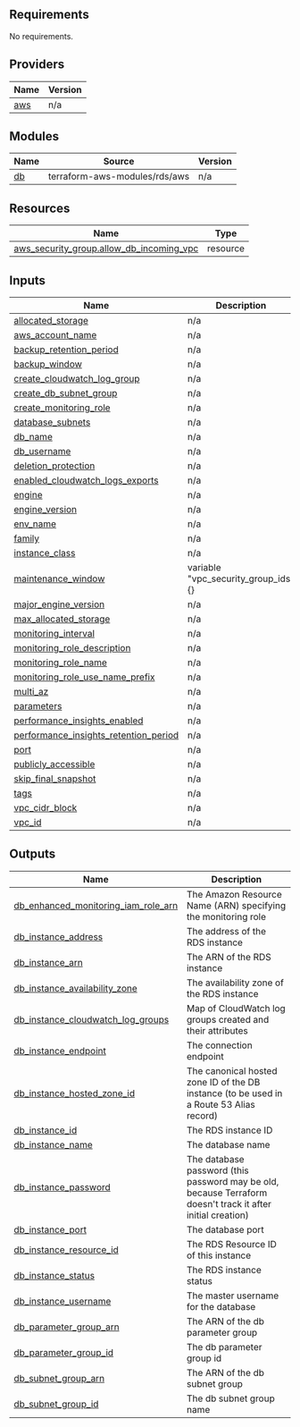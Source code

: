 <!-- BEGIN_TF_DOCS -->
## Requirements

No requirements.

## Providers

| Name | Version |
|------|---------|
| <a name="provider_aws"></a> [aws](#provider\_aws) | n/a |

## Modules

| Name | Source | Version |
|------|--------|---------|
| <a name="module_db"></a> [db](#module\_db) | terraform-aws-modules/rds/aws | n/a |

## Resources

| Name | Type |
|------|------|
| [aws_security_group.allow_db_incoming_vpc](https://registry.terraform.io/providers/hashicorp/aws/latest/docs/resources/security_group) | resource |

## Inputs

| Name | Description | Type | Default | Required |
|------|-------------|------|---------|:--------:|
| <a name="input_allocated_storage"></a> [allocated\_storage](#input\_allocated\_storage) | n/a | `any` | n/a | yes |
| <a name="input_aws_account_name"></a> [aws\_account\_name](#input\_aws\_account\_name) | n/a | `any` | n/a | yes |
| <a name="input_backup_retention_period"></a> [backup\_retention\_period](#input\_backup\_retention\_period) | n/a | `any` | n/a | yes |
| <a name="input_backup_window"></a> [backup\_window](#input\_backup\_window) | n/a | `any` | n/a | yes |
| <a name="input_create_cloudwatch_log_group"></a> [create\_cloudwatch\_log\_group](#input\_create\_cloudwatch\_log\_group) | n/a | `any` | n/a | yes |
| <a name="input_create_db_subnet_group"></a> [create\_db\_subnet\_group](#input\_create\_db\_subnet\_group) | n/a | `any` | n/a | yes |
| <a name="input_create_monitoring_role"></a> [create\_monitoring\_role](#input\_create\_monitoring\_role) | n/a | `any` | n/a | yes |
| <a name="input_database_subnets"></a> [database\_subnets](#input\_database\_subnets) | n/a | `list(string)` | n/a | yes |
| <a name="input_db_name"></a> [db\_name](#input\_db\_name) | n/a | `any` | n/a | yes |
| <a name="input_db_username"></a> [db\_username](#input\_db\_username) | n/a | `any` | n/a | yes |
| <a name="input_deletion_protection"></a> [deletion\_protection](#input\_deletion\_protection) | n/a | `any` | n/a | yes |
| <a name="input_enabled_cloudwatch_logs_exports"></a> [enabled\_cloudwatch\_logs\_exports](#input\_enabled\_cloudwatch\_logs\_exports) | n/a | `list(string)` | n/a | yes |
| <a name="input_engine"></a> [engine](#input\_engine) | n/a | `any` | n/a | yes |
| <a name="input_engine_version"></a> [engine\_version](#input\_engine\_version) | n/a | `any` | n/a | yes |
| <a name="input_env_name"></a> [env\_name](#input\_env\_name) | n/a | `any` | n/a | yes |
| <a name="input_family"></a> [family](#input\_family) | n/a | `any` | n/a | yes |
| <a name="input_instance_class"></a> [instance\_class](#input\_instance\_class) | n/a | `any` | n/a | yes |
| <a name="input_maintenance_window"></a> [maintenance\_window](#input\_maintenance\_window) | variable "vpc\_security\_group\_ids" {} | `any` | n/a | yes |
| <a name="input_major_engine_version"></a> [major\_engine\_version](#input\_major\_engine\_version) | n/a | `any` | n/a | yes |
| <a name="input_max_allocated_storage"></a> [max\_allocated\_storage](#input\_max\_allocated\_storage) | n/a | `any` | n/a | yes |
| <a name="input_monitoring_interval"></a> [monitoring\_interval](#input\_monitoring\_interval) | n/a | `any` | n/a | yes |
| <a name="input_monitoring_role_description"></a> [monitoring\_role\_description](#input\_monitoring\_role\_description) | n/a | `any` | n/a | yes |
| <a name="input_monitoring_role_name"></a> [monitoring\_role\_name](#input\_monitoring\_role\_name) | n/a | `any` | n/a | yes |
| <a name="input_monitoring_role_use_name_prefix"></a> [monitoring\_role\_use\_name\_prefix](#input\_monitoring\_role\_use\_name\_prefix) | n/a | `any` | n/a | yes |
| <a name="input_multi_az"></a> [multi\_az](#input\_multi\_az) | n/a | `any` | n/a | yes |
| <a name="input_parameters"></a> [parameters](#input\_parameters) | n/a | `list(map(string))` | n/a | yes |
| <a name="input_performance_insights_enabled"></a> [performance\_insights\_enabled](#input\_performance\_insights\_enabled) | n/a | `any` | n/a | yes |
| <a name="input_performance_insights_retention_period"></a> [performance\_insights\_retention\_period](#input\_performance\_insights\_retention\_period) | n/a | `any` | n/a | yes |
| <a name="input_port"></a> [port](#input\_port) | n/a | `any` | n/a | yes |
| <a name="input_publicly_accessible"></a> [publicly\_accessible](#input\_publicly\_accessible) | n/a | `any` | n/a | yes |
| <a name="input_skip_final_snapshot"></a> [skip\_final\_snapshot](#input\_skip\_final\_snapshot) | n/a | `any` | n/a | yes |
| <a name="input_tags"></a> [tags](#input\_tags) | n/a | `map(string)` | n/a | yes |
| <a name="input_vpc_cidr_block"></a> [vpc\_cidr\_block](#input\_vpc\_cidr\_block) | n/a | `any` | n/a | yes |
| <a name="input_vpc_id"></a> [vpc\_id](#input\_vpc\_id) | n/a | `any` | n/a | yes |

## Outputs

| Name | Description |
|------|-------------|
| <a name="output_db_enhanced_monitoring_iam_role_arn"></a> [db\_enhanced\_monitoring\_iam\_role\_arn](#output\_db\_enhanced\_monitoring\_iam\_role\_arn) | The Amazon Resource Name (ARN) specifying the monitoring role |
| <a name="output_db_instance_address"></a> [db\_instance\_address](#output\_db\_instance\_address) | The address of the RDS instance |
| <a name="output_db_instance_arn"></a> [db\_instance\_arn](#output\_db\_instance\_arn) | The ARN of the RDS instance |
| <a name="output_db_instance_availability_zone"></a> [db\_instance\_availability\_zone](#output\_db\_instance\_availability\_zone) | The availability zone of the RDS instance |
| <a name="output_db_instance_cloudwatch_log_groups"></a> [db\_instance\_cloudwatch\_log\_groups](#output\_db\_instance\_cloudwatch\_log\_groups) | Map of CloudWatch log groups created and their attributes |
| <a name="output_db_instance_endpoint"></a> [db\_instance\_endpoint](#output\_db\_instance\_endpoint) | The connection endpoint |
| <a name="output_db_instance_hosted_zone_id"></a> [db\_instance\_hosted\_zone\_id](#output\_db\_instance\_hosted\_zone\_id) | The canonical hosted zone ID of the DB instance (to be used in a Route 53 Alias record) |
| <a name="output_db_instance_id"></a> [db\_instance\_id](#output\_db\_instance\_id) | The RDS instance ID |
| <a name="output_db_instance_name"></a> [db\_instance\_name](#output\_db\_instance\_name) | The database name |
| <a name="output_db_instance_password"></a> [db\_instance\_password](#output\_db\_instance\_password) | The database password (this password may be old, because Terraform doesn't track it after initial creation) |
| <a name="output_db_instance_port"></a> [db\_instance\_port](#output\_db\_instance\_port) | The database port |
| <a name="output_db_instance_resource_id"></a> [db\_instance\_resource\_id](#output\_db\_instance\_resource\_id) | The RDS Resource ID of this instance |
| <a name="output_db_instance_status"></a> [db\_instance\_status](#output\_db\_instance\_status) | The RDS instance status |
| <a name="output_db_instance_username"></a> [db\_instance\_username](#output\_db\_instance\_username) | The master username for the database |
| <a name="output_db_parameter_group_arn"></a> [db\_parameter\_group\_arn](#output\_db\_parameter\_group\_arn) | The ARN of the db parameter group |
| <a name="output_db_parameter_group_id"></a> [db\_parameter\_group\_id](#output\_db\_parameter\_group\_id) | The db parameter group id |
| <a name="output_db_subnet_group_arn"></a> [db\_subnet\_group\_arn](#output\_db\_subnet\_group\_arn) | The ARN of the db subnet group |
| <a name="output_db_subnet_group_id"></a> [db\_subnet\_group\_id](#output\_db\_subnet\_group\_id) | The db subnet group name |
<!-- END_TF_DOCS -->